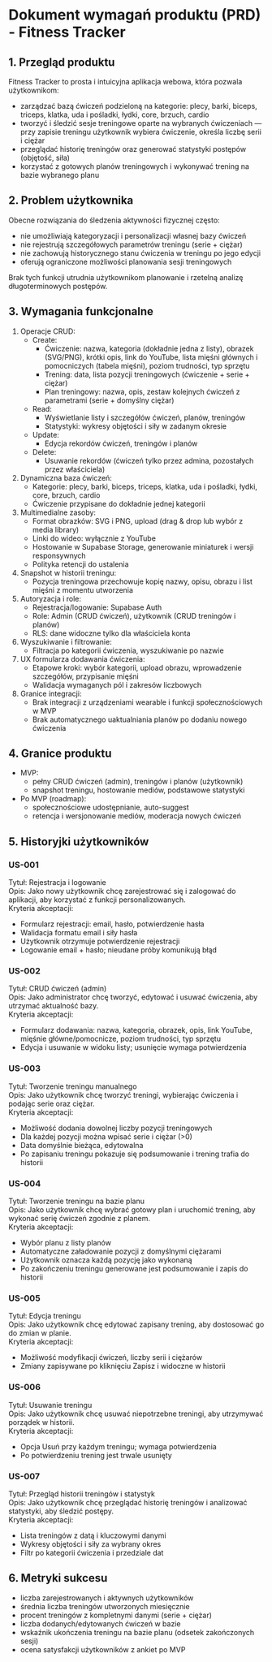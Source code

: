 # Dokument wymagań produktu (PRD) - Fitness Tracker

## 1. Przegląd produktu  
Fitness Tracker to prosta i intuicyjna aplikacja webowa, która pozwala użytkownikom:
- zarządzać bazą ćwiczeń podzieloną na kategorie: plecy, barki, biceps, triceps, klatka, uda i pośladki, łydki, core, brzuch, cardio  
- tworzyć i śledzić sesje treningowe oparte na wybranych ćwiczeniach — przy zapisie treningu użytkownik wybiera ćwiczenie, określa liczbę serii i ciężar  
- przeglądać historię treningów oraz generować statystyki postępów (objętość, siła)  
- korzystać z gotowych planów treningowych i wykonywać trening na bazie wybranego planu  

## 2. Problem użytkownika  
Obecne rozwiązania do śledzenia aktywności fizycznej często:
- nie umożliwiają kategoryzacji i personalizacji własnej bazy ćwiczeń  
- nie rejestrują szczegółowych parametrów treningu (serie + ciężar)  
- nie zachowują historycznego stanu ćwiczenia w treningu po jego edycji  
- oferują ograniczone możliwości planowania sesji treningowych  

Brak tych funkcji utrudnia użytkownikom planowanie i rzetelną analizę długoterminowych postępów.

## 3. Wymagania funkcjonalne  
1. Operacje CRUD:  
   - Create:  
     - Ćwiczenie: nazwa, kategoria (dokładnie jedna z listy), obrazek (SVG/PNG), krótki opis, link do YouTube, lista mięśni głównych i pomocniczych (tabela mięśni), poziom trudności, typ sprzętu  
     - Trening: data, lista pozycji treningowych (ćwiczenie + serie + ciężar)  
     - Plan treningowy: nazwa, opis, zestaw kolejnych ćwiczeń z parametrami (serie + domyślny ciężar)  
   - Read:  
     - Wyświetlanie listy i szczegółów ćwiczeń, planów, treningów  
     - Statystyki: wykresy objętości i siły w zadanym okresie  
   - Update:  
     - Edycja rekordów ćwiczeń, treningów i planów  
   - Delete:  
     - Usuwanie rekordów (ćwiczeń tylko przez admina, pozostałych przez właściciela)  
2. Dynamiczna baza ćwiczeń:  
   - Kategorie: plecy, barki, biceps, triceps, klatka, uda i pośladki, łydki, core, brzuch, cardio  
   - Ćwiczenie przypisane do dokładnie jednej kategorii  
3. Multimedialne zasoby:  
   - Format obrazków: SVG i PNG, upload (drag & drop lub wybór z media library)  
   - Linki do wideo: wyłącznie z YouTube  
   - Hostowanie w Supabase Storage, generowanie miniaturek i wersji responsywnych  
   - Polityka retencji do ustalenia  
4. Snapshot w historii treningu:  
   - Pozycja treningowa przechowuje kopię nazwy, opisu, obrazu i list mięśni z momentu utworzenia  
5. Autoryzacja i role:  
   - Rejestracja/logowanie: Supabase Auth  
   - Role: Admin (CRUD ćwiczeń), użytkownik (CRUD treningów i planów)  
   - RLS: dane widoczne tylko dla właściciela konta  
6. Wyszukiwanie i filtrowanie:  
   - Filtracja po kategorii ćwiczenia, wyszukiwanie po nazwie  
7. UX formularza dodawania ćwiczenia:  
   - Etapowe kroki: wybór kategorii, upload obrazu, wprowadzenie szczegółów, przypisanie mięśni  
   - Walidacja wymaganych pól i zakresów liczbowych  
8. Granice integracji:  
   - Brak integracji z urządzeniami wearable i funkcji społecznościowych w MVP  
   - Brak automatycznego uaktualniania planów po dodaniu nowego ćwiczenia  

## 4. Granice produktu  
- MVP:  
  - pełny CRUD ćwiczeń (admin), treningów i planów (użytkownik)  
  - snapshot treningu, hostowanie mediów, podstawowe statystyki  
- Po MVP (roadmap):  
  - społecznościowe udostępnianie, auto-suggest  
  - retencja i wersjonowanie mediów, moderacja nowych ćwiczeń  

## 5. Historyjki użytkowników  
### US-001  
Tytuł: Rejestracja i logowanie  
Opis: Jako nowy użytkownik chcę zarejestrować się i zalogować do aplikacji, aby korzystać z funkcji personalizowanych.  
Kryteria akceptacji:  
- Formularz rejestracji: email, hasło, potwierdzenie hasła  
- Walidacja formatu email i siły hasła  
- Użytkownik otrzymuje potwierdzenie rejestracji  
- Logowanie email + hasło; nieudane próby komunikują błąd  

### US-002  
Tytuł: CRUD ćwiczeń (admin)  
Opis: Jako administrator chcę tworzyć, edytować i usuwać ćwiczenia, aby utrzymać aktualność bazy.  
Kryteria akceptacji:  
- Formularz dodawania: nazwa, kategoria, obrazek, opis, link YouTube, mięśnie główne/pomocnicze, poziom trudności, typ sprzętu  
- Edycja i usuwanie w widoku listy; usunięcie wymaga potwierdzenia  

### US-003  
Tytuł: Tworzenie treningu manualnego  
Opis: Jako użytkownik chcę tworzyć treningi, wybierając ćwiczenia i podając serie oraz ciężar.  
Kryteria akceptacji:  
- Możliwość dodania dowolnej liczby pozycji treningowych  
- Dla każdej pozycji można wpisać serie i ciężar (>0)  
- Data domyślnie bieżąca, edytowalna  
- Po zapisaniu treningu pokazuje się podsumowanie i trening trafia do historii  

### US-004  
Tytuł: Tworzenie treningu na bazie planu  
Opis: Jako użytkownik chcę wybrać gotowy plan i uruchomić trening, aby wykonać serię ćwiczeń zgodnie z planem.  
Kryteria akceptacji:  
- Wybór planu z listy planów  
- Automatyczne załadowanie pozycji z domyślnymi ciężarami  
- Użytkownik oznacza każdą pozycję jako wykonaną  
- Po zakończeniu treningu generowane jest podsumowanie i zapis do historii  

### US-005  
Tytuł: Edycja treningu  
Opis: Jako użytkownik chcę edytować zapisany trening, aby dostosować go do zmian w planie.  
Kryteria akceptacji:  
- Możliwość modyfikacji ćwiczeń, liczby serii i ciężarów  
- Zmiany zapisywane po kliknięciu Zapisz i widoczne w historii  

### US-006  
Tytuł: Usuwanie treningu  
Opis: Jako użytkownik chcę usuwać niepotrzebne treningi, aby utrzymywać porządek w historii.  
Kryteria akceptacji:  
- Opcja Usuń przy każdym treningu; wymaga potwierdzenia  
- Po potwierdzeniu trening jest trwale usunięty  

### US-007  
Tytuł: Przegląd historii treningów i statystyk  
Opis: Jako użytkownik chcę przeglądać historię treningów i analizować statystyki, aby śledzić postępy.  
Kryteria akceptacji:  
- Lista treningów z datą i kluczowymi danymi  
- Wykresy objętości i siły za wybrany okres  
- Filtr po kategorii ćwiczenia i przedziale dat  

## 6. Metryki sukcesu  
- liczba zarejestrowanych i aktywnych użytkowników  
- średnia liczba treningów utworzonych miesięcznie  
- procent treningów z kompletnymi danymi (serie + ciężar)  
- liczba dodanych/edytowanych ćwiczeń w bazie  
- wskaźnik ukończenia treningu na bazie planu (odsetek zakończonych sesji)  
- ocena satysfakcji użytkowników z ankiet po MVP  